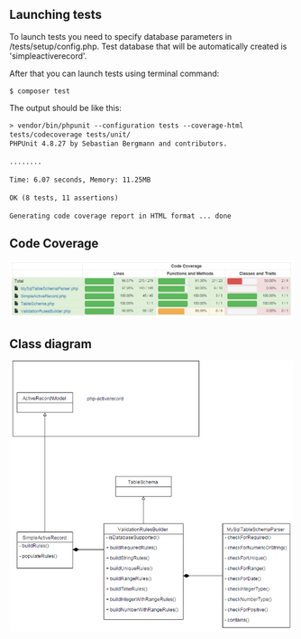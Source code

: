 ## Launching tests

To launch tests you need to specify database parameters in /tests/setup/config.php. 
Test database that will be automatically created is 'simpleactiverecord'. 

After that you can launch tests using terminal command:
```
$ composer test
```
The output should be like this:
```
> vendor/bin/phpunit --configuration tests --coverage-html tests/codecoverage tests/unit/
PHPUnit 4.8.27 by Sebastian Bergmann and contributors.

........

Time: 6.07 seconds, Memory: 11.25MB

OK (8 tests, 11 assertions)

Generating code coverage report in HTML format ... done
```

## Code Coverage

![codeCoverage.png](/tests/docs/codeCoverage.png "code coverage screenshot")


## Class diagram

![UML.png](/tests/docs/uml.png "UML diagram")
